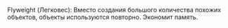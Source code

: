 Flyweight (Легковес):
Вместо создания большого количества похожих объектов, 
объекты используются повторно. 
Экономит память.